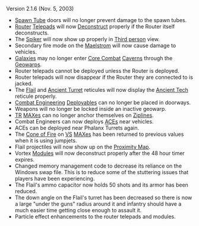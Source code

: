 Version 2.1.6 (Nov. 5, 2003)

- [Spawn Tube](../items/Respawn_Tube.md) doors will no longer prevent damage to
  the spawn tubes.
- [Router](../vehicles/Router.md) [Telepads](../weapons/Telepad.md) will now
  [Deconstruct](../terminology/Deconstruct.md) properly if the Router itself
  deconstructs.
- The [Spiker](../weapons/Spiker.md) will now show up properly in
  [Third person](../terminology/Third_person.md) view.
- Secondary fire mode on the [Maelstrom](../weapons/Maelstrom.md) will now cause
  damage to vehicles.
- [Galaxies](../vehicles/Galaxy.md) may no longer enter
  [Core Combat](../items/Core_Combat.md) [Caverns](../locations/Caverns.md)
  through the [Geowarps](../locations/Geowarp.md).
- Router telepads cannot be deployed unless the Router is deployed.
- Router telepads will now disappear if the Router they are connected to is
  jacked.
- The [Flail](../vehicles/Flail.md) and
  [Ancient Turret](../items/Ancient_Sentry_Turret.md) reticules will now display
  the [Ancient Tech](../terminology/Ancient_Technology.md) reticule properly.
- [Combat Engineering](../certifications/Combat_Engineering.md)
  [Deployables](../weapons/Adaptive_Construction_Engine.md) can no longer be
  placed in doorways.
- Weapons will no longer be locked inside an inactive geowarp.
- [TR](../etc/Terran_Republic.md)
  [MAXes](../armor/Mechanized_Assault_Exo-Suit.md) can no longer anchor
  themselves on [Ziplines](../items/Zipline.md).
- Combat Engineers can now deploys
  [ACEs](../weapons/Adaptive_Construction_Engine.md) near vehicles.
- ACEs can be deployed near Phalanx Turrets again.
- The [Cone of Fire](../terminology/Cone_of_fire.md) on
  [VS](../etc/Vanu_Sovereignty.md)
  [MAXes](../armor/Mechanized_Assault_Exo-Suit.md) has been returned to previous
  values when it is using jumpjets.
- Flail projectiles will now show up on the
  [Proximity Map](../terminology/Proximity_Map.md).
- Vortex [Modules](../etc/Modules.md) will now deconstruct properly after the 48
  hour timer expires.
- Changed memory management code to decrease its reliance on the Windows swap
  file. This is to reduce some of the stuttering issues that players have been
  experiencing.
- The Flail's ammo capacitor now holds 50 shots and its armor has been reduced.
- The down angle on the Flail's turret has been decreased so there is now a
  large "under the guns" radius around it and infantry should have a much easier
  time getting close enough to assault it.
- Particle effect enhancements to the router telepads and modules.
